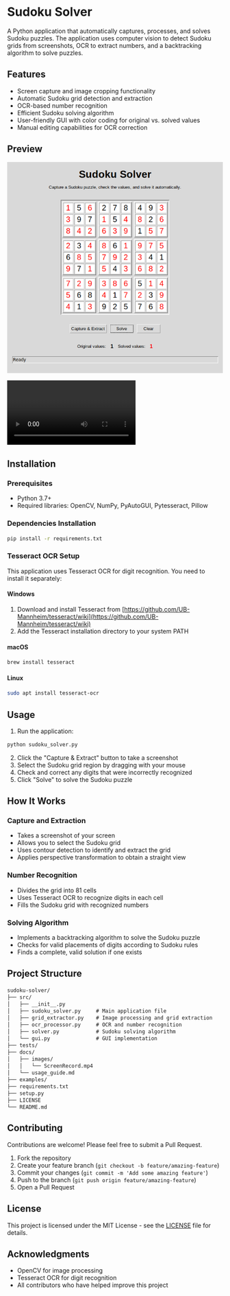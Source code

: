 # Sudoku Solver

A Python application that automatically captures, processes, and solves Sudoku puzzles. The application uses computer vision to detect Sudoku grids from screenshots, OCR to extract numbers, and a backtracking algorithm to solve puzzles.

## Features

- Screen capture and image cropping functionality
- Automatic Sudoku grid detection and extraction
- OCR-based number recognition
- Efficient Sudoku solving algorithm
- User-friendly GUI with color coding for original vs. solved values
- Manual editing capabilities for OCR correction

## Preview

![Sudoku Solver Screenshot](https://github.com/Sudeep1993/sudoku-solver/blob/main/docs/images/Screenshot.png)

![Sudoku Solver Video](https://github.com/Sudeep1993/sudoku-solver/blob/main/docs/images/ScreenRecord.mp4)

## Installation

### Prerequisites

- Python 3.7+
- Required libraries: OpenCV, NumPy, PyAutoGUI, Pytesseract, Pillow

### Dependencies Installation

```bash
pip install -r requirements.txt
```

### Tesseract OCR Setup

This application uses Tesseract OCR for digit recognition. You need to install it separately:

#### Windows
1. Download and install Tesseract from [https://github.com/UB-Mannheim/tesseract/wiki](https://github.com/UB-Mannheim/tesseract/wiki)
2. Add the Tesseract installation directory to your system PATH

#### macOS
```bash
brew install tesseract
```

#### Linux
```bash
sudo apt install tesseract-ocr
```

## Usage

1. Run the application:
```bash
python sudoku_solver.py
```

2. Click the "Capture & Extract" button to take a screenshot
3. Select the Sudoku grid region by dragging with your mouse
4. Check and correct any digits that were incorrectly recognized
5. Click "Solve" to solve the Sudoku puzzle

## How It Works

### Capture and Extraction
- Takes a screenshot of your screen
- Allows you to select the Sudoku grid
- Uses contour detection to identify and extract the grid
- Applies perspective transformation to obtain a straight view

### Number Recognition
- Divides the grid into 81 cells
- Uses Tesseract OCR to recognize digits in each cell
- Fills the Sudoku grid with recognized numbers

### Solving Algorithm
- Implements a backtracking algorithm to solve the Sudoku puzzle
- Checks for valid placements of digits according to Sudoku rules
- Finds a complete, valid solution if one exists

## Project Structure

```
sudoku-solver/
├── src/
│   ├── __init__.py
│   ├── sudoku_solver.py     # Main application file
│   ├── grid_extractor.py    # Image processing and grid extraction
│   ├── ocr_processor.py     # OCR and number recognition
│   ├── solver.py            # Sudoku solving algorithm
│   └── gui.py               # GUI implementation
├── tests/
├── docs/
│   ├── images/
│   │   └── ScreenRecord.mp4
│   └── usage_guide.md
├── examples/
├── requirements.txt
├── setup.py
├── LICENSE
└── README.md
```

## Contributing

Contributions are welcome! Please feel free to submit a Pull Request.

1. Fork the repository
2. Create your feature branch (`git checkout -b feature/amazing-feature`)
3. Commit your changes (`git commit -m 'Add some amazing feature'`)
4. Push to the branch (`git push origin feature/amazing-feature`)
5. Open a Pull Request

## License

This project is licensed under the MIT License - see the [LICENSE](LICENSE) file for details.

## Acknowledgments

- OpenCV for image processing
- Tesseract OCR for digit recognition
- All contributors who have helped improve this project

